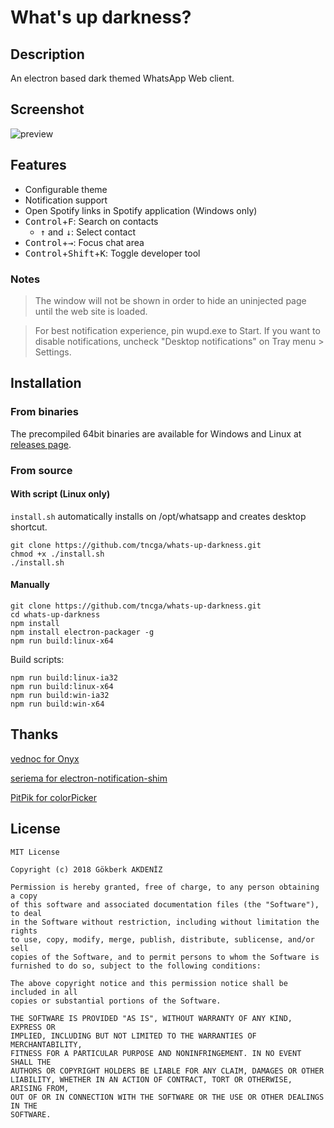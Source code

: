 
# What's up darkness?

## Description
An electron based dark themed WhatsApp Web client.

## Screenshot
![preview](https://image.ibb.co/nhjj49/app.jpg)

## Features
 - Configurable theme
 - Notification support
 - Open Spotify links in Spotify application (Windows only)
 - <kbd>Control</kbd>+<kbd>F</kbd>: Search on contacts
	 - <kbd>↑</kbd> and <kbd>↓</kbd>: Select contact
 - <kbd>Control</kbd>+<kbd>→</kbd>: Focus chat area
 - <kbd>Control</kbd>+<kbd>Shift</kbd>+<kbd>K</kbd>: Toggle developer tool


### Notes
> The window will not be shown in order to hide an uninjected page until the web site is loaded.

> For best notification experience, pin wupd.exe to Start. If you want to disable notifications, uncheck "Desktop notifications" on Tray menu > Settings.


## Installation
### From binaries
The precompiled 64bit binaries are available for Windows and Linux at [releases page](https://github.com/tncga/whats-up-darkness/releases/latest).

### From source
#### With script (Linux only)
`install.sh` automatically installs on /opt/whatsapp and creates desktop shortcut.

	git clone https://github.com/tncga/whats-up-darkness.git
	chmod +x ./install.sh
	./install.sh

#### Manually
	git clone https://github.com/tncga/whats-up-darkness.git
	cd whats-up-darkness
	npm install
	npm install electron-packager -g
	npm run build:linux-x64

Build scripts:

	npm run build:linux-ia32
	npm run build:linux-x64
	npm run build:win-ia32
	npm run build:win-x64

## Thanks
[vednoc for Onyx](https://github.com/vednoc/onyx)

[seriema for electron-notification-shim](https://github.com/seriema/electron-notification-shim)

[PitPik for colorPicker](https://github.com/PitPik/colorPicker)

## License

	MIT License

	Copyright (c) 2018 Gökberk AKDENİZ

	Permission is hereby granted, free of charge, to any person obtaining a copy
	of this software and associated documentation files (the "Software"), to deal
	in the Software without restriction, including without limitation the rights
	to use, copy, modify, merge, publish, distribute, sublicense, and/or sell
	copies of the Software, and to permit persons to whom the Software is
	furnished to do so, subject to the following conditions:

	The above copyright notice and this permission notice shall be included in all
	copies or substantial portions of the Software.

	THE SOFTWARE IS PROVIDED "AS IS", WITHOUT WARRANTY OF ANY KIND, EXPRESS OR
	IMPLIED, INCLUDING BUT NOT LIMITED TO THE WARRANTIES OF MERCHANTABILITY,
	FITNESS FOR A PARTICULAR PURPOSE AND NONINFRINGEMENT. IN NO EVENT SHALL THE
	AUTHORS OR COPYRIGHT HOLDERS BE LIABLE FOR ANY CLAIM, DAMAGES OR OTHER
	LIABILITY, WHETHER IN AN ACTION OF CONTRACT, TORT OR OTHERWISE, ARISING FROM,
	OUT OF OR IN CONNECTION WITH THE SOFTWARE OR THE USE OR OTHER DEALINGS IN THE
	SOFTWARE.
